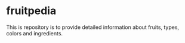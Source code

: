 # fruitpedia
This is repository is to provide detailed information about fruits, types, colors and ingredients.
